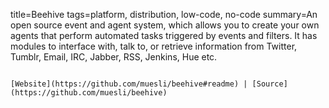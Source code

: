 title=Beehive
tags=platform, distribution, low-code, no-code
summary=An open source event and agent system, which allows you to create your own agents that perform automated tasks triggered by events and filters. It has modules to interface with, talk to, or retrieve information from Twitter, Tumblr, Email, IRC, Jabber, RSS, Jenkins, Hue etc.
~~~~~~

[Website](https://github.com/muesli/beehive#readme) | [Source](https://github.com/muesli/beehive)

